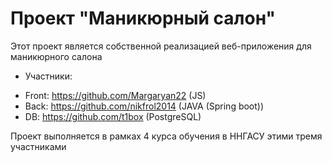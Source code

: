 # Проект "Маникюрный салон"
Этот проект является собственной реализацией веб-приложения для маникюрного салона
* Участники:
- Front: https://github.com/Margaryan22 (JS)
- Back: https://github.com/nikfrol2014 (JAVA (Spring boot))
- DB: https://github.com/t1box (PostgreSQL)

Проект выполняется в рамках 4 курса обучения в ННГАСУ этими тремя участниками

 
